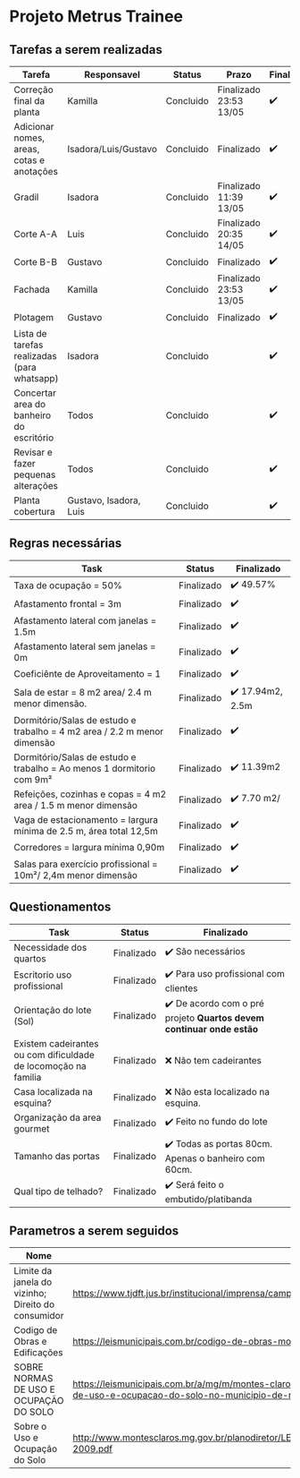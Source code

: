 # Projeto Metrus Trainee

## Tarefas a serem realizadas
| Tarefa           | Responsavel | Status | Prazo | Finalizado | 
|----------------|-----------------|-----------------|-----------|-----------|
| Correção final da planta	| Kamilla | Concluido | Finalizado 23:53 13/05 | :heavy_check_mark:
| Adicionar nomes, areas, cotas e anotações	| Isadora/Luis/Gustavo | Concluido | Finalizado  | :heavy_check_mark:
| Gradil	| Isadora | Concluido  | Finalizado 11:39 13/05 | :heavy_check_mark:
| Corte A-A	| Luis | Concluido | Finalizado 20:35 14/05 | :heavy_check_mark:
| Corte B-B	| Gustavo | Concluido | Finalizado | :heavy_check_mark:
| Fachada	| Kamilla | Concluido | Finalizado 23:53 13/05 | :heavy_check_mark:
| Plotagem	| Gustavo | Concluido | Finalizado | :heavy_check_mark:
| Lista de tarefas realizadas (para whatsapp)	| Isadora | Concluido | | :heavy_check_mark:
| Concertar area do banheiro do escritório | Todos | Concluido | | :heavy_check_mark:
| Revisar e fazer pequenas alterações | Todos | Concluido | | :heavy_check_mark:
| Planta cobertura | Gustavo, Isadora, Luis | Concluido | | :heavy_check_mark:

## Regras necessárias
| Task           | Status | Finalizado | 
|----------------|-----------------|-----------|
| Taxa de ocupação = 50% | Finalizado | :heavy_check_mark: 49.57%
| Afastamento frontal = 3m   | Finalizado | :heavy_check_mark:
| Afastamento lateral com janelas = 1.5m | Finalizado | :heavy_check_mark:
| Afastamento lateral sem janelas = 0m | Finalizado | :heavy_check_mark:
| Coeficiênte de Aproveitamento = 1   | Finalizado | :heavy_check_mark:
| Sala de estar =  8 m2 area/ 2.4 m menor dimensão. | Finalizado | :heavy_check_mark: 17.94m2, 2.5m
| Dormitório/Salas de estudo e trabalho = 4 m2 area / 2.2 m menor dimensão  | Finalizado | :heavy_check_mark:
| Dormitório/Salas de estudo e trabalho = Ao menos 1 dormitorio com 9m²  | Finalizado | :heavy_check_mark: 11.39m2
| Refeições, cozinhas e copas = 4 m2 area / 1.5 m menor dimensão  | Finalizado | :heavy_check_mark: 7.70 m2/
| Vaga de estacionamento = largura mínima de 2.5 m, área total 12,5m | Finalizado | :heavy_check_mark:
| Corredores = largura mínima 0,90m | Finalizado | :heavy_check_mark:
| Salas para exercício profissional = 10m²/ 2,4m menor dimensão | Finalizado | :heavy_check_mark:


## Questionamentos
| Task           | Status | Finalizado | 
|----------------|-----------------|-----------|
| Necessidade dos quartos | Finalizado | :heavy_check_mark: São necessários
| Escritorio uso profissional   | Finalizado | :heavy_check_mark: Para uso profissional com clientes
| Orientação do lote (Sol)   | Finalizado | :heavy_check_mark: De acordo com o pré projeto **Quartos devem continuar onde estão**
| Existem cadeirantes ou com dificuldade de locomoção na familia   | Finalizado | :x: Não tem cadeirantes
| Casa localizada na esquina?  | Finalizado | :x: Não esta localizado na esquina.
| Organização da area gourmet  | Finalizado | :heavy_check_mark: Feito no fundo do lote
| Tamanho das portas  | Finalizado | :heavy_check_mark: Todas as portas 80cm. Apenas o banheiro com 60cm.
| Qual tipo de telhado?  | Finalizado | :heavy_check_mark: Será feito o embutido/platibanda


## Parametros a serem seguidos

| Nome           | URL | 
|----------------|-----------|
|Limite da janela do vizinho; Direito do consumidor | https://www.tjdft.jus.br/institucional/imprensa/campanhas-e-produtos/direito-facil/edicao-semanal/limite-da-janela-do-vizinho 
| Codigo de Obras e Edificações | https://leismunicipais.com.br/codigo-de-obras-montes-claros-mg
| SOBRE NORMAS DE USO E OCUPAÇÃO DO SOLO | https://leismunicipais.com.br/a/mg/m/montes-claros/lei-ordinaria/2002/304/3031/lei-ordinaria-n-3031-2002-dispoe-sobre-normas-de-uso-e-ocupacao-do-solo-no-municipio-de-montes-claros-e-da-outras-providencias
| Sobre o Uso e Ocupação do Solo | http://www.montesclaros.mg.gov.br/planodiretor/LEIS/Lei%20Uso%20e%20Ocupa%C3%A7%C3%A3o%20do%20Solol%20no.%204198-2009.pdf